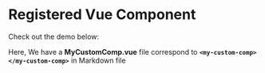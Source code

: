 # Registered Vue Component

Check out the demo below:

Here, We have a **MyCustomComp.vue** file correspond to **`<my-custom-comp></my-custom-comp>`** in Markdown file

<my-custom-comp></my-custom-comp>
